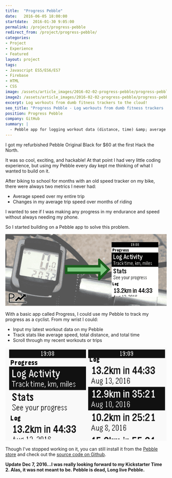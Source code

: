 ```yaml
---
title:  "Progress Pebble"
date:   2016-06-05 18:00:00
startdate:  2016-01-30 9:05:00
permalink: /project/progress-pebble
redirect_from: /project/progress-pebble/
categories:
- Project
- Experience
- Featured
layout: project
tags:
- Javascript ES5/ES6/ES7
- Firebase
- HTML
- CSS
image: /assets/article_images/2016-02-02-progress-pebble/progress-pebble-app-store-2000c.png
image2: /assets/article_images/2016-02-02-progress-pebble/progress-pebble-app-store-1000c.png
excerpt: Log workouts from dumb fitness trackers to the cloud!
seo_title: "Progress Pebble - Log workouts from dumb fitness trackers | Andrew Paradi"
position: Progress Pebble
company: GitHub
summary: |
  - Pebble app for logging workout data (distance, time) &amp; average speed
---
```


I got my refurbished Pebble Original Black for $60 at the first Hack the North.

It was so cool, exciting, and hackable! At that point I had very little coding experience, but using my Pebble every day kept me thinking of what I wanted to build on it.

After biking to school for months with an old speed tracker on my bike, there were always two metrics I never had:
- Average speed over my entire trip
- Changes in my average trip speed over months of riding

I wanted to see if I was making any progress in my endurance and speed without always needing my phone.

So I started building on a Pebble app to solve this problem.

![Make your dumb fitness tracker smart!](/assets/article_images/2016-02-02-progress-pebble/mheader_v0.1c.png)

With a basic app called Progress, I could use my Pebble to track my progress as a cyclist. From my wrist I could:
- Input my latest workout data on my Pebble
- Track stats like average speed, total distance, and total time
- Scroll through my recent workouts or trips

![Screenshots from my Pebble.](/assets/article_images/2016-02-02-progress-pebble/pebble-screenshots.png)

Though I've stopped working on it, you can still install it from the [Pebble store](https://apps.getpebble.com/en_US/application/56ad85eed3cf022d44000001) and check out the [source code on Github](https://github.com/andrewparadi/progress-pebble).

**Update Dec 7, 2016...I was really looking forward to my Kickstarter Time 2. Alas, it was not meant to be. Pebble is dead, Long live Pebble.**
